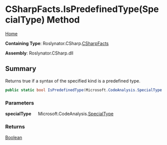 # CSharpFacts\.IsPredefinedType\(SpecialType\) Method

[Home](../../../../README.md)

**Containing Type**: Roslynator\.CSharp\.[CSharpFacts](../README.md)

**Assembly**: Roslynator\.CSharp\.dll

## Summary

Returns true if a syntax of the specified kind is a predefined type\.

```csharp
public static bool IsPredefinedType(Microsoft.CodeAnalysis.SpecialType specialType)
```

### Parameters

**specialType** &emsp; Microsoft\.CodeAnalysis\.[SpecialType](https://docs.microsoft.com/en-us/dotnet/api/microsoft.codeanalysis.specialtype)

### Returns

[Boolean](https://docs.microsoft.com/en-us/dotnet/api/system.boolean)

